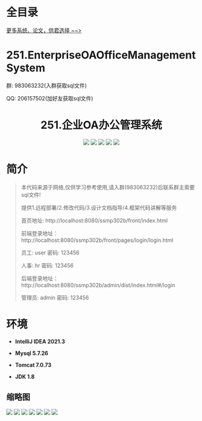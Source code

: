 # 全目录

[更多系统、论文，供君选择 ~~>](https://www.yuque.com/wisebit/blog)

# 251.EnterpriseOAOfficeManagementSystem

<p>群: 983063232(入群获取sql文件)</p>
<p>QQ: 206157502(加好友获取sql文件)</p>

<p><h1 align="center">251.企业OA办公管理系统</h1></p>


<p align="center">
	<img src="https://img.shields.io/badge/jdk-1.8-orange.svg"/>
    <img src="https://img.shields.io/badge/spring-5.x-lightgrey.svg"/>
    <img src="https://img.shields.io/badge/springmvc-5.x-lightgrey.svg"/>
    <img src="https://img.shields.io/badge/vue-3.x-blue.svg"/>
    <img src="https://img.shields.io/badge/mybatis-5.x-yellow.svg"/>
</p>

# 简介

> 本代码来源于网络,仅供学习参考使用,请入群(983063232)后联系群主索要sql文件!
>
> 提供1.远程部署/2.修改代码/3.设计文档指导/4.框架代码讲解等服务
> 
> 首页地址: http://localhost:8080/ssmp302b/front/index.html
> 
> 前端登录地址：http://localhost:8080/ssmp302b/front/pages/login/login.html
>
> 员工: user   密码: 123456
> 
> 人事: hr   密码: 123456
> 
> 后端登录地址：http://localhost:8080/ssmp302b/admin/dist/index.html#/login
>
> 管理员: admin   密码: 123456
>

# 环境

- <b>IntelliJ IDEA 2021.3</b>

- <b>Mysql 5.7.26</b>

- <b>Tomcat 7.0.73</b>

- <b>JDK 1.8</b>




## 缩略图

![](https://bitwise.oss-cn-heyuan.aliyuncs.com/2024/9/10/7be58488-73db-4916-a59a-4529dbc7e772.png)
![](https://bitwise.oss-cn-heyuan.aliyuncs.com/2024/9/10/4d5288be-3c99-461a-a17d-b663e1428082.png)
![](https://bitwise.oss-cn-heyuan.aliyuncs.com/2024/9/10/6c0c2965-bb4f-4be1-821e-fa3c0e2a081e.png)
![](https://bitwise.oss-cn-heyuan.aliyuncs.com/2024/9/10/d27f4916-73a8-4cce-9a12-0974a59ef68f.png)
![](https://bitwise.oss-cn-heyuan.aliyuncs.com/2024/9/10/37e85907-3989-4fd6-a8aa-9bd6b1ad475a.png)
![](https://bitwise.oss-cn-heyuan.aliyuncs.com/2024/9/10/fbec6b14-2830-4365-b6a9-86f942855454.png)
![](https://bitwise.oss-cn-heyuan.aliyuncs.com/2024/9/10/0c3dece5-5529-4dd6-9975-c57204956b51.png)





